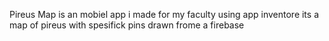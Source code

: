 Pireus Map is an mobiel app i made for my faculty using app inventore
its a map of pireus with spesifick pins drawn frome a firebase
